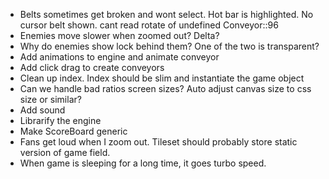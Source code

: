 * Belts sometimes get broken and wont select. Hot bar is highlighted. No cursor belt shown. cant read rotate of undefined Conveyor::96
* Enemies move slower when zoomed out? Delta?
* Why do enemies show lock behind them? One of the two is transparent?
* Add animations to engine and animate conveyor
* Add click drag to create conveyors
* Clean up index. Index should be slim and instantiate the game object
* Can we handle bad ratios screen sizes? Auto adjust canvas size to css size or similar?
* Add sound
* Librarify the engine
* Make ScoreBoard generic
* Fans get loud when I zoom out. Tileset should probably store static version of game field.
* When game is sleeping for a long time, it goes turbo speed.